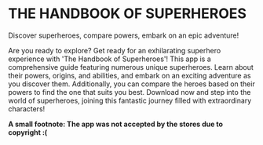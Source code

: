 # THE HANDBOOK OF SUPERHEROES

Discover superheroes, compare powers, embark on an epic adventure!

Are you ready to explore? Get ready for an exhilarating superhero experience with 'The Handbook of Superheroes'! This app is a comprehensive guide featuring numerous unique superheroes. Learn about their powers, origins, and abilities, and embark on an exciting adventure as you discover them. Additionally, you can compare the heroes based on their powers to find the one that suits you best. Download now and step into the world of superheroes, joining this fantastic journey filled with extraordinary characters!

**A small footnote:
The app was not accepted by the stores due to copyright :(**